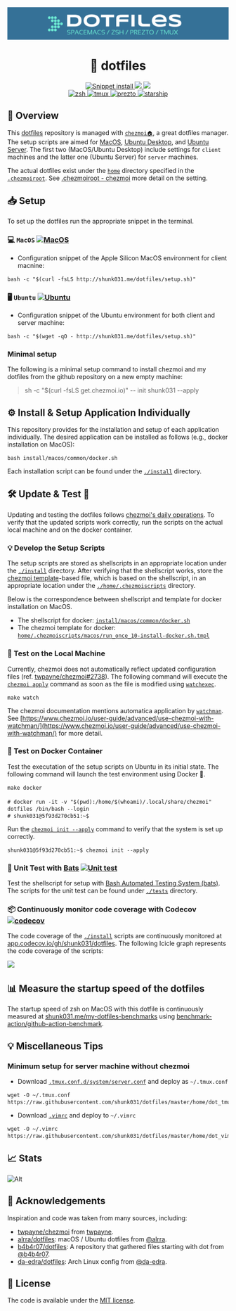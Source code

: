 <div align="center">
    <img src="https://raw.githubusercontent.com/shunk031/dotfiles/master/.github/header.png" alt="shunk031's">
    <h1>📂 dotfiles</h1>
    <div>
        <a href="https://github.com/shunk031/dotfiles/actions/workflows/remote.yaml">
            <img src="https://github.com/shunk031/dotfiles/actions/workflows/remote.yaml/badge.svg" alt="Snippet install">
        </a>
        <a href="https://github.com/shunk031/dotfiles/actions/workflows/test.yaml">
            <img src="https://github.com/shunk031/dotfiles/actions/workflows/test.yaml/badge.svg">
        </a>
        <a href="https://codecov.io/gh/shunk031/dotfiles" > 
            <img src="https://codecov.io/gh/shunk031/dotfiles/branch/master/graph/badge.svg?token=4VUJWKGAR7"/>
        </a>
    </div>
    <div>
        <a href="https://github.com/zsh-users/zsh">
            <img src="https://img.shields.io/github/v/tag/zsh-users/zsh?color=F15A24&display_name=release&label=zsh&logo=zsh&logoColor=F15A24&sort=semver" alt="zsh">
        </a>
        <a href="https://github.com/tmux/tmux">
            <img src="https://img.shields.io/github/v/tag/tmux/tmux?color=1BB91F&display_name=release&label=tmux&logo=tmux&logoColor=1BB91F&sort=semver" alt="tmux">
        </a>
        <a href="https://github.com/sorin-ionescu/prezto">
            <img src="https://img.shields.io/github/v/tag/sorin-ionescu/prezto?color=241F31&display_name=release&label=prezto&logo=gnometerminal&sort=semver" alt="prezto">
        </a>
        <a href="https://github.com/starship/starship">
            <img src="https://img.shields.io/github/v/tag/starship/starship?color=DD0B78&display_name=release&label=starship&logo=starship&logoColor=DD0B78&sort=semver" alt="starship">
        </a>
    </div>
</div>

## 🗿 Overview

This [dotfiles](https://github.com/shunk031/dotfiles) repository is managed with [`chezmoi🏠`](https://www.chezmoi.io/), a great dotfiles manager.
The setup scripts are aimed for [MacOS](https://www.apple.com/jp/macos), [Ubuntu Desktop](https://ubuntu.com/desktop), and [Ubuntu Server](https://ubuntu.com/server). The first two (MacOS/Ubuntu Desktop) include settings for `client` machines and the latter one (Ubuntu Server) for `server` machines. 

The actual dotfiles exist under the [`home`](https://github.com/shunk031/dotfiles/tree/master/home) directory specified in the [`.chezmoiroot`](https://github.com/shunk031/dotfiles/blob/master/.chezmoiroot).
See [.chezmoiroot - chezmoi](https://www.chezmoi.io/reference/special-files-and-directories/chezmoiroot/) more detail on the setting.

## 📥 Setup

To set up the dotfiles run the appropriate snippet in the terminal.

### 💻 `MacOS` [![MacOS](https://github.com/shunk031/dotfiles/actions/workflows/macos.yaml/badge.svg)](https://github.com/shunk031/dotfiles/actions/workflows/macos.yaml)

- Configuration snippet of the Apple Silicon MacOS environment for client macnine:

```console
bash -c "$(curl -fsLS http://shunk031.me/dotfiles/setup.sh)"
```

### 🖥️ `Ubuntu` [![Ubuntu](https://github.com/shunk031/dotfiles/actions/workflows/ubuntu.yaml/badge.svg)](https://github.com/shunk031/dotfiles/actions/workflows/ubuntu.yaml)

- Configuration snippet of the Ubuntu environment for both client and server machine:

```console
bash -c "$(wget -qO - http://shunk031.me/dotfiles/setup.sh)"
```

### Minimal setup

The following is a minimal setup command to install chezmoi and my dotfiles from the github repository on a new empty machine:

> sh -c "$(curl -fsLS get.chezmoi.io)" -- init shunk031 --apply

## ⚙️ Install & Setup Application Individually

This repository provides for the installation and setup of each application individually.
The desired application can be installed as follows (e.g., docker installation on MacOS):

```shell
bash install/macos/common/docker.sh
```

Each installation script can be found under the [`./install`](https://github.com/shunk031/dotfiles/tree/master/install) directory.

## 🛠️ Update & Test 🧪

Updating and testing the dotfiles follows [chezmoi's daily operations](https://www.chezmoi.io/user-guide/daily-operations/).
To verify that the updated scripts work correctly, run the scripts on the actual local machine and on the docker container.

### 💡 Develop the Setup Scripts

The setup scripts are stored as shellscripts in an appropriate location under the [`./install`](https://github.com/shunk031/dotfiles/tree/master/install) directory.
After verifying that the shellscript works, store the [chezmoi template](https://www.chezmoi.io/user-guide/templating/)-based file, which is based on the shellscript, in an appropriate location under the [`./home/.chezmoiscripts`](https://github.com/shunk031/dotfiles/tree/master/home/.chezmoiscripts) directory.

Below is the correspondence between shellscript and template for docker installation on MacOS.
- The shellscript for docker: [`install/macos/common/docker.sh`](https://github.com/shunk031/dotfiles/blob/master/install/macos/common/docker.sh)
- The chezmoi template for docker: [`home/.chezmoiscripts/macos/run_once_10-install-docker.sh.tmpl`](https://github.com/shunk031/dotfiles/blob/master/home/.chezmoiscripts/macos/run_once_10-install-docker.sh.tmpl)

### 💾 Test on the Local Machine

Currently, chezmoi does not automatically reflect updated configuration files (ref. [twpayne/chezmoi#2738](https://github.com/twpayne/chezmoi/discussions/2738)).
The following command will execute the [`chezmoi apply`](https://www.chezmoi.io/reference/commands/apply/) command as soon as the file is modified using [`watchexec`](https://github.com/watchexec/watchexec).

```shell
make watch
```

The chezmoi documentation mentions automatica application by [`watchman`](https://facebook.github.io/watchman/). 
See [https://www.chezmoi.io/user-guide/advanced/use-chezmoi-with-watchman/](https://www.chezmoi.io/user-guide/advanced/use-chezmoi-with-watchman/) for more detail.

### 🐳 Test on Docker Container

Test the executation of the setup scripts on Ubuntu in its initial state.
The following command will launch the test environment using Docker 🐳.

```shell
make docker

# docker run -it -v "$(pwd):/home/$(whoami)/.local/share/chezmoi" dotfiles /bin/bash --login
# shunk031@5f93d270cb51:~$ 
```

Run the [`chezmoi init --apply`](https://www.chezmoi.io/user-guide/setup/#use-a-hosted-repo-to-manage-your-dotfiles-across-multiple-machines) command to verify that the system is set up correctly.

```shell
shunk031@5f93d270cb51:~$ chezmoi init --apply
```

### 🦇 Unit Test with [Bats](https://github.com/bats-core/bats-core) [![Unit test](https://github.com/shunk031/dotfiles/actions/workflows/test.yaml/badge.svg)](https://github.com/shunk031/dotfiles/actions/workflows/test.yaml)

Test the shellscript for setup with [Bash Automated Testing System (bats)](https://github.com/bats-core/bats-core).
The scripts for the unit test can be found under [`./tests`](https://github.com/shunk031/dotfiles/tree/master/tests/install) directory.

### 📦 Continuously monitor code coverage with Codecov [![codecov](https://codecov.io/gh/shunk031/dotfiles/branch/master/graph/badge.svg?token=4VUJWKGAR7)](https://codecov.io/gh/shunk031/dotfiles)

The code coverage of the [`./install`](https://github.com/shunk031/dotfiles/tree/master/install) scripts are continuously monitored at [app.codecov.io/gh/shunk031/dotfiles](https://app.codecov.io/gh/shunk031/dotfiles). The following Icicle graph represents the code coverage of the scripts:

![](https://codecov.io/gh/shunk031/dotfiles/branch/master/graphs/icicle.svg?token=4VUJWKGAR7)

## 📊 Measure the startup speed of the dotfiles

The startup speed of zsh on MacOS with this dotfile is continuously measured at [shunk031.me/my-dotfiles-benchmarks](https://shunk031.me/my-dotfiles-benchmarks/) using [benchmark-action/github-action-benchmark](https://github.com/benchmark-action/github-action-benchmark).

## 💡 Miscellaneous Tips

### Minimum setup for server machine without chezmoi

- Download [`.tmux.conf.d/system/server.conf`](https://github.com/shunk031/dotfiles/blob/master/home/dot_tmux.conf.d/system/server.conf) and deploy as `~/.tmux.conf`

```shell
wget -O ~/.tmux.conf https://raw.githubusercontent.com/shunk031/dotfiles/master/home/dot_tmux.conf.d/system/server.conf
```

- Download [`.vimrc`](https://github.com/shunk031/dotfiles/blob/master/home/dot_vimrc) and deploy to `~/.vimrc`

```shell
wget -O ~/.vimrc https://raw.githubusercontent.com/shunk031/dotfiles/master/home/dot_vimrc
```

## 📈 Stats

![Alt](https://repobeats.axiom.co/api/embed/3243fb1d3b6ca001788079f0b888dde30d9d2df1.svg "Repobeats analytics image")

## 👏 Acknowledgements

Inspiration and code was taken from many sources, including:

- [twpayne/chezmoi](https://github.com/twpayne/chezmoi) from [twpayne](https://github.com/twpayne).
- [alrra/dotfiles](https://github.com/alrra/dotfiles): macOS / Ubuntu dotfiles from [@alrra](https://github.com/alrra).
- [b4b4r07/dotfiles](https://github.com/b4b4r07/dotfiles): A repository that gathered files starting with dot from [@b4b4r07](https://github.com/b4b4r07).
- [da-edra/dotfiles](https://github.com/da-edra/dotfiles): Arch Linux config from [@da-edra](https://github.com/da-edra).

## 📝 License

The code is available under the [MIT license](https://github.com/shunk031/dotfiles/blob/master/LICENSE).
